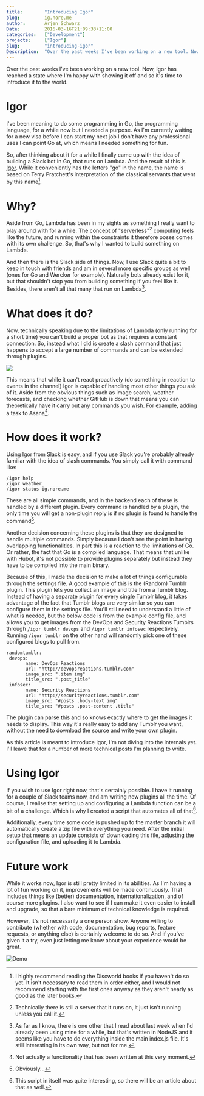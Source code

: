 ```yaml
---
title:        "Introducing Igor"
blog:         ig.nore.me  
author:       Arjen Schwarz  
Date:         2016-03-16T21:09:33+11:00  
categories:   ["Development"]
projects:     ["Igor"]
slug:         "introducing-igor"
Description:  "Over the past weeks I've been working on a new tool. Now, Igor has reached a state where I'm happy with showing it off and so it's time to introduce it to the world."
---
```


Over the past weeks I've been working on a new tool. Now, Igor has reached a state where I'm happy with showing it off and so it's time to introduce it to the world.

# Igor

I've been meaning to do some programming in Go, the programming language, for a while now but I needed a purpose. As I'm currently waiting for a new visa before I can start my next job I don't have any professional uses I can point Go at, which means I needed something for fun.

So, after thinking about it for a while I finally came up with the idea of building a Slack bot in Go, that runs on Lambda. And the result of this is [Igor](https://github.com/ArjenSchwarz/igor "Igor"). While it conveniently has the letters "go" in the name, the name is based on Terry Pratchett's interpretation of the classical servants that went by this name[^1].

# Why?

Aside from Go, Lambda has been in my sights as something I really want to play around with for a while. The concept of "serverless"[^2] computing feels like the future, and running within the constraints it therefore poses comes with its own challenge. So, that's why I wanted to build something on Lambda.

And then there is the Slack side of things. Now, I use Slack quite a bit to keep in touch with friends and am in several more specific groups as well (ones for Go and Wercker for example). Naturally bots already exist for it, but that shouldn't stop you from building something if you feel like it. Besides, there aren't all that many that run on Lambda[^3].

# What does it do?

Now, technically speaking due to the limitations of Lambda (only running for a short time) you can't build a proper bot as that requires a constant connection. So, instead what I did is create a slash command that just happens to accept a large number of commands and can be extended through plugins.

![](/img/posts/2016-03-16-igor-example.jpg)

This means that while it can't react proactively (do something  in reaction to events in the channel) Igor is capable of handling most other things you ask of it. Aside from the obvious things such as image search, weather forecasts, and checking whether GitHub is down that means you can theoretically have it carry out any commands you wish. For example, adding a task to Asana[^4].

# How does it work?

Using Igor from Slack is easy, and if you use Slack you're probably already familiar with the idea of slash commands. You simply call it with command like:

    /igor help
    /igor weather
    /igor status ig.nore.me

These are all simple commands, and in the backend each of these is handled by a different plugin. Every command is handled by a plugin, the only time you will get a non-plugin reply is if no plugin is found to handle the command[^5].

Another decision concerning these plugins is that they are designed to handle multiple commands. Simply because I don't see the point in having overlapping functionalities. In part this is a reaction to the limitations of Go. Or rather, the fact that Go is a compiled language. That means that unlike with Hubot, it's not possible to provide plugins separately but instead they have to be compiled into the main binary.

Because of this, I made the decision to make a lot of things configurable through the settings file. A good example of this is the (Random) Tumblr plugin. This plugin lets you collect an image and title from a Tumblr blog. Instead of having a separate plugin for every single Tumblr blog, it takes advantage of the fact that Tumblr blogs are very similar so you can configure them in the settings file. You'll still need to understand a little of what is needed, but the below code is from the example config file, and allows you to get images from the DevOps and Security Reactions Tumblrs through `/igor tumblr devops` and `/igor tumblr infosec` respectively. Running `/igor tumblr` on the other hand will randomly pick one of these configured blogs to pull from.

    randomtumblr:
     devops:
           name: DevOps Reactions
           url: "http://devopsreactions.tumblr.com"
           image_src: ".item img"
           title_src: ".post_title"
     infosec:
           name: Security Reactions
           url: "http://securityreactions.tumblr.com"
           image_src: "#posts .body-text img"
           title_src: "#posts .post-content .title"

The plugin can parse this and so knows exactly where to get the images it needs to display. This way it's really easy to add any Tumblr you want, without the need to download the source and write your own plugin.

As this article is meant to introduce Igor, I'm not diving into the internals yet. I'll leave that for a number of more technical posts I'm planning to write.

# Using Igor

If you wish to use Igor right now, that's certainly possible. I have it running for a couple of Slack teams now, and am writing new plugins all the time. Of course, I realise that setting up and configuring a Lambda function can be a bit of a challenge. Which is why I created a script that automates all of that[^6]. 

Additionally, every time some code is pushed up to the master branch it will automatically create a zip file with everything you need. After the initial setup that means an update consists of downloading this file, adjusting the configuration file, and uploading it to Lambda.

# Future work

While it works now, Igor is still pretty limited in its abilities. As I'm having a lot of fun working on it, improvements will be made continuously. That includes things like (better) documentation, internationalization, and of course more plugins. I also want to see if I can make it even easier to install and upgrade, so that a bare minimum of technical knowledge is required.

However, it's not necessarily a one person show. Anyone willing to contribute (whether with code, documentation,  bug reports, feature requests, or anything else) is certainly welcome to do so. And if you've given it a try, even just letting me know about your experience would be great.

![Demo](/img/posts/2016-03-16-igor-demo.gif)

[^1]:   I highly recommend reading the Discworld books if you haven't do so yet. It isn't necessary to read them in order either, and I would not recommend starting with the first ones anyway as they aren't nearly as good as the later books.

[^2]:   Technically there is still a server that it runs on, it just isn't running unless you call it.

[^3]:   As far as I know, there is one other that I read about last week when I'd already been using mine for a while, but that's written in NodeJS and it seems like you have to do everything inside the main index.js file. It's still interesting in its own way, but not for me.

[^4]:   Not actually a functionality that has been written at this very moment.

[^5]:   Obviously...

[^6]:   This script in itself was quite interesting, so there will be an article about that as well.
